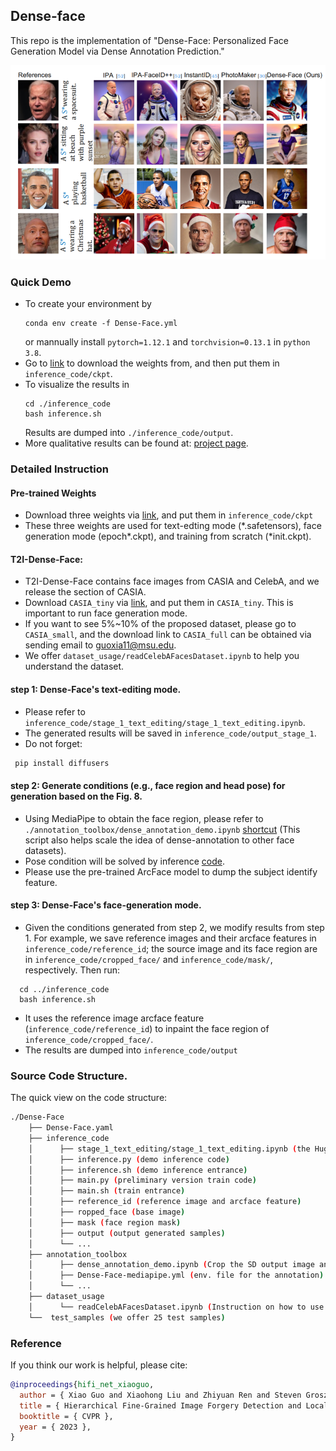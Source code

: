 ## Dense-face
This repo is the implementation of "Dense-Face: Personalized Face Generation Model via Dense Annotation Prediction."

![Teaser](./teaser/figure1.png)


### Quick Demo
- To create your environment by
  ```
  conda env create -f Dense-Face.yml
  ```
  or mannually install `pytorch=1.12.1` and `torchvision=0.13.1` in `python 3.8`.
- Go to [link](https://drive.google.com/drive/folders/124B-OG7kK3S5UkJ6xnFJwGEvzfQlM-w0?usp=drive_link) to download the weights from, and then put them in `inference_code/ckpt`.
- To visualize the results in 
  ```
  cd ./inference_code
  bash inference.sh
  ```
  Results are dumped into `./inference_code/output`.
- More qualitative results can be found at: [project page](https://chelsea234.github.io/Dense-Face.github.io/).

### Detailed Instruction

#### Pre-trained Weights
- Download three weights via [link](https://drive.google.com/file/d/1D4PiEDvaTQt1fJykfQ5cZSMxrGZjcucF/view?usp=sharing), and put them in `inference_code/ckpt`
- These three weights are used for text-edting mode (\*.safetensors), face generation mode (epoch*.ckpt), and training from scratch (\*init.ckpt). 

#### T2I-Dense-Face:
- T2I-Dense-Face contains face images from CASIA and CelebA, and we release the section of CASIA.
- Download `CASIA_tiny` via [link](https://drive.google.com/file/d/1Nr8xwErb8CJc-vnVWj9-hXt260hbk-ce/view?usp=sharing), and put them in `CASIA_tiny`. This is important to run face generation mode.
- If you want to see 5%~10% of the proposed dataset, please go to `CASIA_small`, and the download link to `CASIA_full` can be obtained via sending email to guoxia11@msu.edu. 
- We offer `dataset_usage/readCelebAFacesDataset.ipynb` to help you understand the dataset.

#### step 1: Dense-Face's text-editing mode.
- Please refer to `inference_code/stage_1_text_editing/stage_1_text_editing.ipynb`.
- The generated results will be saved in `inference_code/output_stage_1`.
- Do not forget: 
 ```bash
  pip install diffusers
 ```

#### step 2: Generate conditions (e.g., face region and head pose) for generation based on the Fig. 8. 
- Using MediaPipe to obtain the face region, please refer to `./annotation_toolbox/dense_annotation_demo.ipynb` [shortcut](./annotation_toolbox/dense_annotation_demo.ipynb) (This script also helps scale the idea of dense-annotation to other face datasets).
- Pose condition will be solved by inference [code](./inference_code/inference.py#L202).
- Please use the pre-trained ArcFace model to dump the subject identify feature.

#### step 3: Dense-Face's face-generation mode.
- Given the conditions generated from step 2, we modify results from step 1. For example, we save reference images and their arcface features in `inference_code/reference_id`; the source image and its face region are in `inference_code/cropped_face/` and `inference_code/mask/`, respectively. Then run: 
 ```
   cd ../inference_code
   bash inference.sh
 ```
- It uses the reference image arcface feature (`inference_code/reference_id`) to inpaint the face region of `inference_code/cropped_face/`.
- The results are dumped into `inference_code/output`

### Source Code Structure.
The quick view on the code structure:
```bash
./Dense-Face
    ├── Dense-Face.yaml 
    ├── inference_code
    │      ├── stage_1_text_editing/stage_1_text_editing.ipynb (the Huggingface interface on Text-based Editing mode.)
    │      ├── inference.py (demo inference code)
    │      ├── inference.sh (demo inference entrance)
    │      ├── main.py (preliminary version train code)
    │      ├── main.sh (train entrance)
    │      ├── reference_id (reference image and arcface feature)
    │      ├── ropped_face (base image)
    │      ├── mask (face region mask)
    │      ├── output (output generated samples)
    │      └── ...
    ├── annotation_toolbox
    │      ├── dense_annotation_demo.ipynb (Crop the SD output image and produce the face region mask)
    │      ├── Dense-Face-mediapipe.yml (env. file for the annotation)
    │      └── ...
    ├── dataset_usage
    │      └── readCelebAFacesDataset.ipynb (Instruction on how to use dataset)
    └──  test_samples (we offer 25 test samples)
```

### Reference
If you think our work is helpful, please cite:
```Bibtex
@inproceedings{hifi_net_xiaoguo,
  author = { Xiao Guo and Xiaohong Liu and Zhiyuan Ren and Steven Grosz and Iacopo Masi and Xiaoming Liu },
  title = { Hierarchical Fine-Grained Image Forgery Detection and Localization },
  booktitle = { CVPR },
  year = { 2023 },
}
```